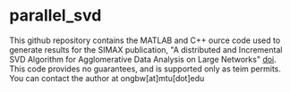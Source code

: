 # parallel_svd
This github repository contains the MATLAB and C++ ource code 
used to generate results for the SIMAX publication, 
"A distributed and Incremental SVD Algorithm for Agglomerative Data Analysis on Large Networks"
[doi](http://dx.doi.org/10.1137/16M1058467).  This code provides no guarantees, and is 
supported only as teim permits.  You can contact the author at ongbw[at]mtu[dot]edu 
